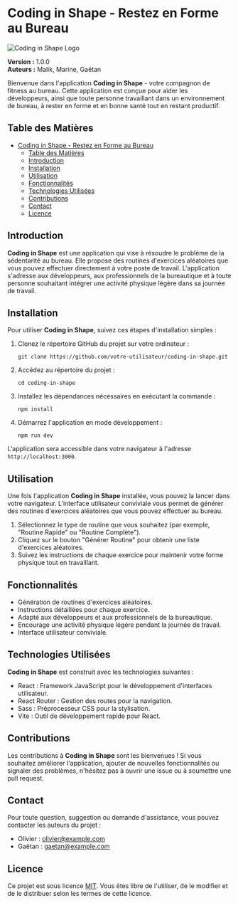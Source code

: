 ﻿# Coding in Shape - Restez en Forme au Bureau

![Coding in Shape Logo](https://example.com/coding-in-shape-logo.png)

**Version :** 1.0.0  
**Auteurs :** Malik, Marine, Gaëtan

Bienvenue dans l'application **Coding in Shape** - votre compagnon de fitness au bureau. Cette application est conçue pour aider les développeurs, ainsi que toute personne travaillant dans un environnement de bureau, à rester en forme et en bonne santé tout en restant productif.

## Table des Matières

- [Coding in Shape - Restez en Forme au Bureau](#coding-in-shape---restez-en-forme-au-bureau)
  - [Table des Matières](#table-des-matières)
  - [Introduction](#introduction)
  - [Installation](#installation)
  - [Utilisation](#utilisation)
  - [Fonctionnalités](#fonctionnalités)
  - [Technologies Utilisées](#technologies-utilisées)
  - [Contributions](#contributions)
  - [Contact](#contact)
  - [Licence](#licence)

## Introduction

**Coding in Shape** est une application qui vise à résoudre le problème de la sédentarité au bureau. Elle propose des routines d'exercices aléatoires que vous pouvez effectuer directement à votre poste de travail. L'application s'adresse aux développeurs, aux professionnels de la bureautique et à toute personne souhaitant intégrer une activité physique légère dans sa journée de travail.

## Installation

Pour utiliser **Coding in Shape**, suivez ces étapes d'installation simples :

1. Clonez le répertoire GitHub du projet sur votre ordinateur :
   ```shell
   git clone https://github.com/votre-utilisateur/coding-in-shape.git
   ```

2. Accédez au répertoire du projet :
   ```shell
   cd coding-in-shape
   ```

3. Installez les dépendances nécessaires en exécutant la commande :
   ```shell
   npm install
   ```

4. Démarrez l'application en mode développement :
   ```shell
   npm run dev
   ```

L'application sera accessible dans votre navigateur à l'adresse `http://localhost:3000`.

## Utilisation

Une fois l'application **Coding in Shape** installée, vous pouvez la lancer dans votre navigateur. L'interface utilisateur conviviale vous permet de générer des routines d'exercices aléatoires que vous pouvez effectuer au bureau.

1. Sélectionnez le type de routine que vous souhaitez (par exemple, "Routine Rapide" ou "Routine Complète").
2. Cliquez sur le bouton "Générer Routine" pour obtenir une liste d'exercices aléatoires.
3. Suivez les instructions de chaque exercice pour maintenir votre forme physique tout en travaillant.

## Fonctionnalités

- Génération de routines d'exercices aléatoires.
- Instructions détaillées pour chaque exercice.
- Adapté aux développeurs et aux professionnels de la bureautique.
- Encourage une activité physique légère pendant la journée de travail.
- Interface utilisateur conviviale.

## Technologies Utilisées

**Coding in Shape** est construit avec les technologies suivantes :

- React : Framework JavaScript pour le développement d'interfaces utilisateur.
- React Router : Gestion des routes pour la navigation.
- Sass : Préprocesseur CSS pour la stylisation.
- Vite : Outil de développement rapide pour React.

## Contributions

Les contributions à **Coding in Shape** sont les bienvenues ! Si vous souhaitez améliorer l'application, ajouter de nouvelles fonctionnalités ou signaler des problèmes, n'hésitez pas à ouvrir une issue ou à soumettre une pull request.

## Contact

Pour toute question, suggestion ou demande d'assistance, vous pouvez contacter les auteurs du projet :


- Olivier : [olivier@example.com](mailto:olivier@example.com)
- Gaëtan : [gaetan@example.com](mailto:gaetan@example.com)

## Licence

Ce projet est sous licence [MIT](LICENSE). Vous êtes libre de l'utiliser, de le modifier et de le distribuer selon les termes de cette licence.
